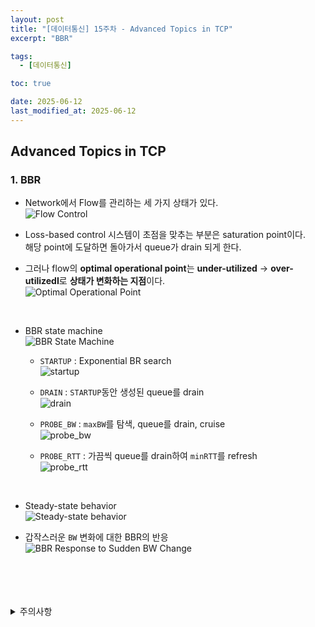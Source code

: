 ```yaml
---
layout: post
title: "[데이터통신] 15주차 - Advanced Topics in TCP"
excerpt: "BBR"

tags:
  - [데이터통신]

toc: true

date: 2025-06-12
last_modified_at: 2025-06-12
---
```

## Advanced Topics in TCP
### 1. BBR
- Network에서 Flow를 관리하는 세 가지 상태가 있다.  
![Flow Control][def]  

- Loss-based control 시스템이 초점을 맞추는 부분은 saturation point이다.  
해당 point에 도달하면 돌아가서 queue가 drain 되게 한다.  

- 그러나 flow의 **optimal operational point**는 **under-utilized** -> **over-utilizedI**로 **상태가 변화하는 지점**이다.  
![Optimal Operational Point][def2]  

<br>

- BBR state machine  
![BBR State Machine][def3]  
  - `STARTUP` : Exponential BR search  
  ![startup][def4]  

  - `DRAIN` : `STARTUP`동안 생성된 queue를 drain  
  ![drain][def5]  

  - `PROBE_BW` : `maxBW`를 탐색, queue를 drain, cruise  
  ![probe_bw][def6]  

  - `PROBE_RTT` : 가끔씩 queue를 drain하여 `minRTT`를 refresh  
  ![probe_rtt][def7]  

<br>

- Steady-state behavior  
![Steady-state behavior][def8]  

- 갑작스러운 `BW` 변화에 대한 BBR의 반응  
![BBR Response to Sudden BW Change][def9]  
  
<br>
<br>
<br>
<br>
<details>
<summary>주의사항</summary>
<div markdown="1">

이 포스팅은 강원대학교 김도형 교수님의 데이터통신 수업을 들으며 내용을 정리 한 것입니다.  
수업 내용에 대한 저작권은 교수님께 있으니,  
다른 곳으로의 무분별한 내용 복사를 자제해 주세요.

</div>
</details>

[def]: https://i.imgur.com/c1JNTxb.png
[def2]: https://i.imgur.com/BbyRvdY.png
[def3]: https://i.imgur.com/ZzXPBWf.png
[def4]: https://i.imgur.com/Rd8hq5a.png
[def5]: https://i.imgur.com/rZNyofX.png
[def6]: https://i.imgur.com/bCjNV9x.png
[def7]: https://i.imgur.com/XbgQ1Bc.png
[def8]: https://i.imgur.com/59BD9Qs.png
[def9]: https://i.imgur.com/VvpAVA7.png
